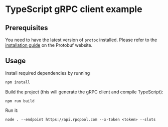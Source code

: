 # TypeScript gRPC client example

## Prerequisites

You need to have the latest version of `protoc` installed.
Please refer to the [installation guide](https://grpc.io/docs/protoc-installation/) on the Protobuf website.

## Usage

Install required dependencies by running

```bash
npm install
```

Build the project (this will generate the gRPC client and compile TypeScript):

```
npm run build
```

Run it:

```
node . --endpoint https://api.rpcpool.com --x-token <token> --slots
```
